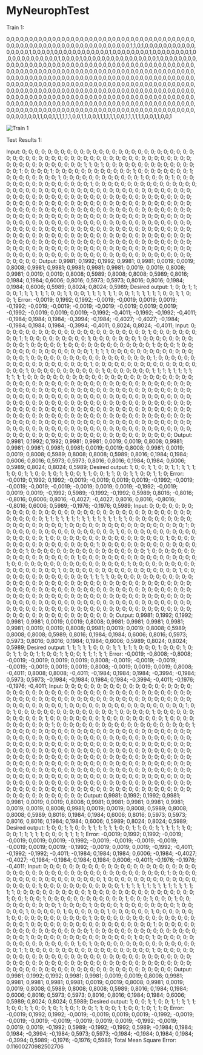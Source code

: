 # MyNeurophTest

Train 1:

0,0,0,0,0,0,0,0,0,0,0,0,0,0,0,0,0,0,0,0,0,0,0,0,0,0,0,0,0,0,0,0,0,0,0,0,0,0,0,0,0,0,0,0,0,0,0,0,0,0,0,0,0,0,0,0,0,0,0,0,0,0,0,0,0,0,0,0,1,1,0,1,0,0,0,0,0,0,0,0,0,0,0,0,0,0,0,0,1,0,0,0,0,1,0,0,0,0,0,0,0,0,0,0,0,0,1,0,0,0,0,0,0,0,0,1,0,0,0,0,0,0,0,0,1,0,0,0,0,0,0,0,0,0,0,0,0,1,0,0,0,0,1,0,0,0,0,0,0,0,0,0,0,0,0,0,0,0,0,1,0,0,0,0,0,0,0,0,0,0,0,0,0,0,0,0,0,0,0,0,0,0,0,0,0,0,0,0,0,0,0,0,0,0,0,0,0,0,0,0,0,0,0,0,0,0,0,0,0,0,0,0,0,0,0,0,0,0,0,0,0,0,0,0,0,0,0,0,0,0,0,0,0,0,0,0,0,0,0,0,0,0,0,0,0,0,0,0,0,0,0,0,0,0,0,0,0,0,0,0,0,0,0,0,0,0,0,0,0,0,0,0,0,0,0,0,0,0,0,0,0,0,0,0,0,0,0,0,0,0,0,0,0,0,0,0,0,0,0,0,0,0,0,0,0,0,0,0,0,0,0,0,0,0,0,0,0,0,0,0,0,0,0,0,0,0,0,0,0,0,0,0,0,0,0,0,0,0,0,0,0,0,0,0,0,0,0,0,0,0,0,0,0,0,0,0,0,0,0,0,0,0,0,0,0,0,0,0,0,0,0,0,0,0,0,0,0,0,0,0,0,0,0,0,0,0,0,0,0,0,0,0,0,0,0,0,0,0,0,0,0,0,0,0,0,0,0,0,0,0,0,0,0,0,0,0,0,0,0,0,0,0,0,0,0,0,0,0,0,0,0,0,0,0,0,0,0,0,0,0,0,0,0,0,0,0,0,0,0,0,0,0,0,0,0,0,0,0,0,0,0,0,0,0,0,0,0,0,0,0,0,0,0,0,0,0,0,0,0,0,0,0,0,0,0,0,0,0,0,0,0,0,0,0,0,0,0,0,0,0,1,0,0,1,1,0,0,1,1,1,1,1,1,0,0,1,1,0,0,1,1,1,1,1,1,0,0,1,1,1,1,1,1,0,0,1,1,0,0,1

![Train 1](MyNeurophTest/Images/train11.png)

Test Results 1:

Input: 0; 0; 0; 0; 0; 0; 0; 0; 0; 0; 0; 0; 0; 0; 0; 0; 0; 0; 0; 0; 0; 0; 0; 0; 0; 0; 0; 0; 0; 0; 0; 0; 0; 0; 0; 0; 0; 0; 0; 0; 0; 0; 0; 0; 0; 0; 0; 0; 0; 0; 0; 0; 0; 0; 0; 0; 0; 0; 0; 0; 0; 0; 0; 0; 0; 0; 0; 0; 1; 1; 0; 1; 0; 0; 0; 0; 0; 0; 0; 0; 0; 0; 0; 0; 0; 0; 0; 0; 1; 0; 0; 0; 0; 1; 0; 0; 0; 0; 0; 0; 0; 0; 0; 0; 0; 0; 1; 0; 0; 0; 0; 0; 0; 0; 0; 1; 0; 0; 0; 0; 0; 0; 0; 0; 1; 0; 0; 0; 0; 0; 0; 0; 0; 0; 0; 0; 0; 1; 0; 0; 0; 0; 1; 0; 0; 0; 0; 0; 0; 0; 0; 0; 0; 0; 0; 0; 0; 0; 0; 1; 0; 0; 0; 0; 0; 0; 0; 0; 0; 0; 0; 0; 0; 0; 0; 0; 0; 0; 0; 0; 0; 0; 0; 0; 0; 0; 0; 0; 0; 0; 0; 0; 0; 0; 0; 0; 0; 0; 0; 0; 0; 0; 0; 0; 0; 0; 0; 0; 0; 0; 0; 0; 0; 0; 0; 0; 0; 0; 0; 0; 0; 0; 0; 0; 0; 0; 0; 0; 0; 0; 0; 0; 0; 0; 0; 0; 0; 0; 0; 0; 0; 0; 0; 0; 0; 0; 0; 0; 0; 0; 0; 0; 0; 0; 0; 0; 0; 0; 0; 0; 0; 0; 0; 0; 0; 0; 0; 0; 0; 0; 0; 0; 0; 0; 0; 0; 0; 0; 0; 0; 0; 0; 0; 0; 0; 0; 0; 0; 0; 0; 0; 0; 0; 0; 0; 0; 0; 0; 0; 0; 0; 0; 0; 0; 0; 0; 0; 0; 0; 0; 0; 0; 0; 0; 0; 0; 0; 0; 0; 0; 0; 0; 0; 0; 0; 0; 0; 0; 0; 0; 0; 0; 0; 0; 0; 0; 0; 0; 0; 0; 0; 0; 0; 0; 0; 0; 0; 0; 0; 0; 0; 0; 0; 0; 0; 0; 0; 0; 0; 0; 0; 0; 0; 0; 0; 0; 0; 0; 0; 0; 0; 0; 0; 0; 0; 0; 0; 0; 0; 0; 0; 0; 0; 0; 0; 0; 0; 0; 0; 0; 0; 0; 0; 0; 0; 0; 0; 0; 0; 0; 0; 0; 0; 0; 0; 0; 0; 0; 0; 0; 0; 0; 0; 0; 0; 0; 0; 0; 0; 0; 0; 0; 0; 0; 0; 0; 0; 0; 0; 0; 0; 0; 0; 0; 0; 0; 0; 0; 0; 0; 0; 0; 0; 0; 0; 0; 0; 0; 0; 0; 0; 0; 0; 0; 0; 0; 0; 0; 0; 0; 0; 0; 0; 0; 0; 0; 0; 0; 0; 0; 0; 0; 0; 0; 0; 0; 0; 0; 0; 0; 0; 0; 0; 0; 0; 0; 0; 0; 0; 0; 0; 0; 0; 0; 0; 0; 0; 0; 0; 0;  Output: 0,9981; 0,1992; 0,1992; 0,9981; 0,9981; 0,0019; 0,0019; 0,8008; 0,9981; 0,9981; 0,9981; 0,9981; 0,9981; 0,0019; 0,0019; 0,8008; 0,9981; 0,0019; 0,0019; 0,8008; 0,5989; 0,8008; 0,8008; 0,5989; 0,8016; 0,1984; 0,1984; 0,6006; 0,8016; 0,5973; 0,5973; 0,8016; 0,8016; 0,1984; 0,1984; 0,6006; 0,5989; 0,8024; 0,8024; 0,5989; Desired output: 1; 0; 0; 1; 1; 0; 0; 1; 1; 1; 1; 1; 1; 0; 0; 1; 1; 0; 0; 1; 1; 1; 1; 1; 1; 0; 0; 1; 1; 1; 1; 1; 1; 0; 0; 1; 1; 0; 0; 1;  Error: -0,0019; 0,1992; 0,1992; -0,0019; -0,0019; 0,0019; 0,0019; -0,1992; -0,0019; -0,0019; -0,0019; -0,0019; -0,0019; 0,0019; 0,0019; -0,1992; -0,0019; 0,0019; 0,0019; -0,1992; -0,4011; -0,1992; -0,1992; -0,4011; -0,1984; 0,1984; 0,1984; -0,3994; -0,1984; -0,4027; -0,4027; -0,1984; -0,1984; 0,1984; 0,1984; -0,3994; -0,4011; 0,8024; 0,8024; -0,4011; 
Input: 0; 0; 0; 0; 0; 0; 0; 0; 0; 0; 0; 0; 0; 0; 0; 0; 0; 0; 0; 0; 0; 0; 0; 1; 0; 0; 0; 0; 0; 0; 0; 0; 0; 1; 1; 0; 0; 0; 0; 0; 0; 0; 0; 0; 1; 0; 0; 0; 0; 0; 0; 0; 1; 0; 0; 0; 0; 0; 0; 0; 0; 0; 0; 0; 1; 0; 0; 0; 0; 0; 1; 0; 0; 0; 0; 0; 0; 0; 0; 0; 0; 0; 0; 0; 1; 0; 0; 0; 1; 0; 0; 0; 0; 0; 0; 0; 0; 0; 0; 0; 0; 0; 0; 0; 1; 1; 1; 1; 0; 0; 0; 0; 0; 0; 0; 0; 0; 0; 0; 0; 0; 0; 0; 0; 1; 0; 0; 0; 0; 0; 0; 0; 0; 0; 0; 0; 0; 0; 0; 0; 0; 0; 0; 0; 1; 0; 0; 0; 0; 0; 0; 0; 0; 0; 0; 0; 0; 0; 0; 0; 0; 0; 0; 0; 1; 0; 0; 0; 0; 0; 0; 0; 0; 0; 0; 0; 0; 0; 0; 0; 0; 0; 0; 0; 1; 0; 0; 0; 0; 0; 0; 0; 0; 0; 0; 0; 1; 0; 0; 0; 0; 0; 0; 0; 1; 1; 1; 1; 1; 1; 1; 1; 1; 1; 1; 1; 0; 0; 0; 0; 0; 0; 0; 0; 0; 0; 0; 0; 0; 0; 0; 0; 0; 0; 0; 0; 0; 0; 0; 0; 0; 0; 0; 0; 0; 0; 0; 0; 0; 0; 0; 0; 0; 0; 0; 0; 0; 0; 0; 0; 0; 0; 0; 0; 0; 0; 0; 0; 0; 0; 0; 0; 0; 0; 0; 0; 0; 0; 0; 0; 0; 0; 0; 0; 0; 0; 0; 0; 0; 0; 0; 0; 0; 0; 0; 0; 0; 0; 0; 0; 0; 0; 0; 0; 0; 0; 0; 0; 0; 0; 0; 0; 0; 0; 0; 0; 0; 0; 0; 0; 0; 0; 0; 0; 0; 0; 0; 0; 0; 0; 0; 0; 0; 0; 0; 0; 0; 0; 0; 0; 0; 0; 0; 0; 0; 0; 0; 0; 0; 0; 0; 0; 0; 0; 0; 0; 0; 0; 0; 0; 0; 0; 0; 0; 0; 0; 0; 0; 0; 0; 0; 0; 0; 0; 0; 0; 0; 0; 0; 0; 0; 0; 0; 0; 0; 0; 0; 0; 0; 0; 0; 0; 0; 0; 0; 0; 0; 0; 0; 0; 0; 0; 0; 0; 0; 0; 0; 0; 0; 0; 0; 0; 0; 0; 0; 0; 0; 0; 0; 0; 0; 0; 0; 0; 0; 0; 0; 0; 0; 0; 0; 0; 0; 0; 0; 0; 0; 0; 0; 0; 0; 0; 0; 0; 0; 0; 0; 0; 0; 0; 0; 0; 0; 0; 0; 0; 0; 0; 0; 0; 0; 0; 0; 0; 0; 0; 0; 0; 0; 0; 0; 0; 0; 0; 0; 0; 0; 0; 0; 0; 0; 0; 0; 0; 0; 0; 0; 0; 0; 0; 0; 0; 0; 0; 0; 0; 0; 0; 0; 0;  Output: 0,9981; 0,1992; 0,1992; 0,9981; 0,9981; 0,0019; 0,0019; 0,8008; 0,9981; 0,9981; 0,9981; 0,9981; 0,9981; 0,0019; 0,0019; 0,8008; 0,9981; 0,0019; 0,0019; 0,8008; 0,5989; 0,8008; 0,8008; 0,5989; 0,8016; 0,1984; 0,1984; 0,6006; 0,8016; 0,5973; 0,5973; 0,8016; 0,8016; 0,1984; 0,1984; 0,6006; 0,5989; 0,8024; 0,8024; 0,5989; Desired output: 1; 0; 0; 1; 1; 0; 0; 1; 1; 1; 1; 1; 1; 0; 0; 1; 1; 0; 0; 1; 0; 1; 1; 0; 0; 1; 1; 0; 0; 1; 1; 0; 0; 1; 1; 0; 0; 1; 1; 0;  Error: -0,0019; 0,1992; 0,1992; -0,0019; -0,0019; 0,0019; 0,0019; -0,1992; -0,0019; -0,0019; -0,0019; -0,0019; -0,0019; 0,0019; 0,0019; -0,1992; -0,0019; 0,0019; 0,0019; -0,1992; 0,5989; -0,1992; -0,1992; 0,5989; 0,8016; -0,8016; -0,8016; 0,6006; 0,8016; -0,4027; -0,4027; 0,8016; 0,8016; -0,8016; -0,8016; 0,6006; 0,5989; -0,1976; -0,1976; 0,5989; 
Input: 0; 0; 0; 0; 0; 0; 0; 0; 0; 0; 0; 0; 0; 0; 0; 0; 0; 0; 0; 0; 0; 0; 0; 0; 0; 0; 0; 0; 0; 0; 0; 0; 0; 0; 0; 0; 0; 0; 0; 0; 0; 0; 1; 1; 1; 1; 1; 1; 1; 1; 1; 1; 1; 1; 1; 1; 1; 1; 0; 0; 0; 0; 0; 0; 0; 0; 0; 0; 0; 0; 0; 0; 0; 0; 0; 0; 0; 1; 0; 0; 0; 0; 0; 0; 0; 0; 0; 0; 0; 0; 0; 0; 0; 0; 0; 0; 1; 0; 0; 0; 0; 0; 0; 0; 0; 0; 0; 0; 0; 0; 0; 0; 0; 0; 0; 1; 0; 0; 0; 0; 0; 0; 0; 0; 0; 0; 0; 0; 0; 0; 0; 0; 0; 0; 1; 0; 0; 0; 0; 0; 0; 0; 0; 0; 0; 0; 0; 0; 0; 0; 0; 0; 0; 1; 0; 0; 0; 0; 0; 0; 0; 0; 0; 0; 0; 0; 0; 0; 0; 0; 0; 0; 1; 0; 0; 0; 0; 0; 0; 0; 0; 0; 0; 0; 0; 0; 0; 0; 0; 0; 0; 1; 0; 0; 0; 0; 0; 0; 0; 0; 0; 0; 0; 0; 0; 0; 0; 0; 0; 0; 1; 0; 0; 0; 0; 0; 0; 0; 0; 0; 0; 0; 0; 0; 0; 0; 0; 0; 0; 1; 0; 0; 0; 0; 0; 0; 0; 0; 0; 0; 0; 0; 0; 0; 0; 0; 0; 0; 1; 0; 0; 0; 0; 0; 0; 0; 0; 0; 0; 0; 0; 0; 0; 0; 0; 0; 0; 1; 0; 0; 0; 0; 0; 0; 0; 0; 0; 0; 0; 0; 0; 0; 0; 0; 0; 0; 1; 0; 0; 0; 0; 0; 0; 0; 0; 0; 0; 0; 0; 0; 0; 0; 0; 0; 0; 1; 0; 0; 0; 0; 0; 0; 0; 0; 0; 0; 0; 0; 0; 0; 0; 1; 1; 1; 1; 0; 0; 0; 0; 0; 0; 0; 0; 0; 0; 0; 0; 0; 0; 0; 0; 0; 0; 0; 0; 0; 0; 0; 0; 0; 0; 0; 0; 0; 0; 0; 0; 0; 0; 0; 0; 0; 0; 0; 0; 0; 0; 0; 0; 0; 0; 0; 0; 0; 0; 0; 0; 0; 0; 0; 0; 0; 0; 0; 0; 0; 0; 0; 0; 0; 0; 0; 0; 0; 0; 0; 0; 0; 0; 0; 0; 0; 0; 0; 0; 0; 0; 0; 0; 0; 0; 0; 0; 0; 0; 0; 0; 0; 0; 0; 0; 0; 0; 0; 0; 0; 0; 0; 0; 0; 0; 0; 0; 0; 0; 0; 0; 0; 0; 0; 0; 0; 0; 0; 0; 0; 0; 0; 0; 0; 0; 0; 0; 0; 0; 0; 0; 0; 0; 0; 0; 0; 0; 0; 0; 0; 0; 0; 0; 0; 0; 0; 0; 0; 0; 0; 0; 0; 0; 0; 0; 0; 0; 0; 0; 0; 0; 0; 0; 0; 0; 0; 0; 0; 0; 0; 0; 0; 0; 0;  Output: 0,9981; 0,1992; 0,1992; 0,9981; 0,9981; 0,0019; 0,0019; 0,8008; 0,9981; 0,9981; 0,9981; 0,9981; 0,9981; 0,0019; 0,0019; 0,8008; 0,9981; 0,0019; 0,0019; 0,8008; 0,5989; 0,8008; 0,8008; 0,5989; 0,8016; 0,1984; 0,1984; 0,6006; 0,8016; 0,5973; 0,5973; 0,8016; 0,8016; 0,1984; 0,1984; 0,6006; 0,5989; 0,8024; 0,8024; 0,5989; Desired output: 1; 1; 1; 1; 1; 0; 0; 0; 1; 1; 1; 1; 1; 0; 0; 0; 1; 0; 0; 0; 1; 0; 0; 1; 1; 0; 0; 1; 1; 0; 0; 1; 1; 0; 0; 1; 1; 1; 1; 1;  Error: -0,0019; -0,8008; -0,8008; -0,0019; -0,0019; 0,0019; 0,0019; 0,8008; -0,0019; -0,0019; -0,0019; -0,0019; -0,0019; 0,0019; 0,0019; 0,8008; -0,0019; 0,0019; 0,0019; 0,8008; -0,4011; 0,8008; 0,8008; -0,4011; -0,1984; 0,1984; 0,1984; -0,3994; -0,1984; 0,5973; 0,5973; -0,1984; -0,1984; 0,1984; 0,1984; -0,3994; -0,4011; -0,1976; -0,1976; -0,4011; 
Input: 0; 0; 0; 0; 0; 0; 0; 0; 0; 0; 0; 0; 0; 0; 0; 0; 0; 0; 0; 0; 0; 0; 0; 0; 0; 0; 0; 0; 0; 0; 0; 0; 0; 0; 0; 0; 0; 0; 0; 0; 0; 0; 0; 0; 0; 0; 0; 0; 0; 0; 0; 0; 0; 0; 0; 0; 0; 0; 0; 0; 0; 0; 0; 0; 0; 0; 0; 0; 0; 0; 0; 0; 0; 0; 0; 0; 0; 0; 0; 0; 0; 0; 0; 0; 0; 0; 0; 1; 0; 0; 0; 0; 0; 0; 0; 0; 0; 0; 0; 0; 0; 0; 0; 0; 0; 0; 1; 0; 0; 1; 0; 0; 0; 0; 0; 0; 0; 0; 0; 0; 0; 0; 0; 0; 0; 1; 0; 0; 0; 0; 0; 1; 0; 0; 0; 0; 0; 0; 0; 0; 0; 0; 0; 0; 1; 0; 0; 0; 0; 0; 0; 0; 0; 1; 0; 0; 0; 0; 0; 0; 0; 0; 0; 1; 0; 0; 0; 0; 0; 0; 0; 0; 0; 0; 0; 1; 0; 0; 0; 0; 0; 0; 0; 0; 0; 0; 0; 0; 0; 0; 0; 0; 0; 0; 0; 0; 0; 1; 0; 0; 0; 0; 0; 0; 0; 0; 0; 0; 0; 0; 0; 0; 0; 0; 0; 0; 0; 0; 0; 0; 0; 0; 0; 0; 0; 0; 0; 0; 0; 0; 0; 0; 0; 0; 0; 0; 0; 0; 0; 0; 0; 0; 0; 0; 0; 0; 0; 0; 0; 0; 0; 0; 0; 0; 0; 0; 0; 0; 0; 0; 0; 0; 0; 0; 0; 0; 0; 0; 0; 0; 0; 0; 0; 0; 0; 0; 0; 0; 0; 0; 0; 0; 0; 0; 0; 0; 0; 0; 0; 0; 0; 0; 0; 0; 0; 0; 0; 0; 0; 0; 0; 0; 0; 0; 0; 0; 0; 0; 0; 0; 0; 0; 0; 0; 0; 0; 0; 0; 0; 0; 0; 0; 0; 0; 0; 0; 0; 0; 0; 0; 0; 0; 0; 0; 0; 0; 0; 0; 0; 0; 0; 0; 0; 0; 0; 0; 0; 0; 0; 0; 0; 0; 0; 0; 0; 0; 0; 0; 0; 0; 0; 0; 0; 0; 0; 0; 0; 0; 0; 0; 0; 0; 0; 0; 0; 0; 0; 0; 0; 0; 0; 0; 0; 0; 0; 0; 0; 0; 0; 0; 0; 0; 0; 0; 0; 0; 0; 0; 0; 0; 0; 0; 0; 0; 0; 0; 0; 0; 0; 0; 0; 0; 0; 0; 0; 0; 0; 0; 0; 0; 0; 0; 0; 0; 0; 0; 0; 0; 0; 0; 0; 0; 0; 0; 0; 0; 0; 0; 0; 0; 0; 0; 0; 0; 0; 0; 0; 0; 0; 0; 0; 0; 0; 0; 0; 0; 0; 0; 0; 0; 0; 0; 0; 0; 0; 0; 0; 0; 0; 0; 0; 0; 0; 0; 0; 0; 0; 0; 0; 0; 0; 0; 0; 0; 0; 0; 0; 0; 0; 0; 0; 0; 0; 0; 0; 0; 0; 0; 0; 0;  Output: 0,9981; 0,1992; 0,1992; 0,9981; 0,9981; 0,0019; 0,0019; 0,8008; 0,9981; 0,9981; 0,9981; 0,9981; 0,9981; 0,0019; 0,0019; 0,8008; 0,9981; 0,0019; 0,0019; 0,8008; 0,5989; 0,8008; 0,8008; 0,5989; 0,8016; 0,1984; 0,1984; 0,6006; 0,8016; 0,5973; 0,5973; 0,8016; 0,8016; 0,1984; 0,1984; 0,6006; 0,5989; 0,8024; 0,8024; 0,5989; Desired output: 1; 0; 0; 1; 1; 0; 0; 1; 1; 1; 1; 1; 1; 0; 0; 1; 1; 0; 0; 1; 1; 1; 1; 1; 1; 0; 0; 0; 1; 1; 1; 1; 1; 0; 0; 0; 1; 1; 1; 1;  Error: -0,0019; 0,1992; 0,1992; -0,0019; -0,0019; 0,0019; 0,0019; -0,1992; -0,0019; -0,0019; -0,0019; -0,0019; -0,0019; 0,0019; 0,0019; -0,1992; -0,0019; 0,0019; 0,0019; -0,1992; -0,4011; -0,1992; -0,1992; -0,4011; -0,1984; 0,1984; 0,1984; 0,6006; -0,1984; -0,4027; -0,4027; -0,1984; -0,1984; 0,1984; 0,1984; 0,6006; -0,4011; -0,1976; -0,1976; -0,4011; 
Input: 0; 0; 0; 0; 0; 0; 0; 0; 0; 0; 0; 0; 0; 0; 0; 0; 0; 0; 0; 0; 0; 0; 0; 0; 0; 0; 0; 0; 0; 0; 0; 0; 0; 0; 0; 0; 0; 0; 0; 0; 0; 0; 0; 0; 0; 0; 0; 0; 0; 1; 0; 0; 0; 0; 0; 0; 0; 0; 0; 0; 0; 0; 0; 0; 0; 0; 0; 0; 0; 1; 0; 0; 0; 0; 0; 0; 0; 0; 0; 0; 0; 0; 0; 0; 0; 0; 0; 0; 0; 1; 0; 0; 0; 0; 0; 0; 0; 0; 0; 0; 0; 0; 1; 1; 1; 1; 1; 1; 1; 1; 1; 1; 1; 1; 1; 1; 1; 1; 0; 0; 0; 0; 0; 0; 0; 0; 0; 0; 0; 1; 0; 0; 0; 0; 0; 0; 0; 0; 0; 0; 0; 0; 0; 0; 0; 0; 1; 0; 0; 1; 0; 0; 1; 0; 0; 0; 0; 0; 0; 0; 0; 0; 0; 0; 0; 1; 0; 0; 0; 1; 0; 0; 0; 1; 0; 0; 0; 0; 0; 0; 0; 0; 0; 0; 1; 0; 0; 0; 0; 1; 0; 0; 0; 0; 1; 0; 0; 0; 0; 0; 0; 0; 0; 1; 0; 0; 0; 0; 0; 1; 0; 0; 0; 0; 0; 1; 0; 0; 0; 0; 0; 0; 1; 0; 0; 0; 0; 0; 0; 1; 0; 0; 0; 0; 0; 0; 1; 0; 0; 0; 0; 0; 0; 0; 0; 0; 0; 0; 0; 1; 0; 0; 0; 0; 0; 0; 0; 0; 0; 0; 0; 0; 0; 0; 0; 0; 0; 0; 0; 1; 0; 0; 0; 0; 0; 0; 0; 0; 0; 0; 0; 0; 0; 0; 0; 0; 0; 0; 0; 1; 0; 0; 0; 0; 0; 0; 0; 0; 0; 0; 0; 0; 0; 0; 0; 0; 0; 0; 0; 1; 0; 0; 0; 0; 0; 0; 0; 0; 0; 0; 0; 0; 0; 0; 0; 0; 0; 0; 0; 1; 0; 0; 0; 0; 0; 0; 0; 0; 0; 0; 0; 0; 0; 0; 0; 0; 1; 0; 0; 1; 0; 0; 0; 0; 0; 0; 0; 0; 0; 0; 0; 0; 0; 0; 0; 0; 0; 1; 0; 1; 0; 0; 0; 0; 0; 0; 0; 0; 0; 0; 0; 0; 0; 0; 0; 0; 0; 0; 1; 1; 0; 0; 0; 0; 0; 0; 0; 0; 0; 0; 0; 0; 0; 0; 0; 0; 0; 0; 0; 1; 0; 0; 0; 0; 0; 0; 0; 0; 0; 0; 0; 0; 0; 0; 0; 0; 0; 0; 0; 0; 0; 0; 0; 0; 0; 0; 0; 0; 0; 0; 0; 0; 0; 0; 0; 0; 0; 0; 0; 0; 0; 0; 0; 0; 0; 0; 0; 0; 0; 0; 0; 0; 0; 0; 0; 0; 0; 0; 0; 0; 0; 0; 0; 0; 0; 0; 0; 0; 0; 0; 0; 0; 0; 0; 0; 0; 0; 0; 0; 0; 0; 0; 0; 0; 0; 0; 0; 0; 0; 0;  Output: 0,9981; 0,1992; 0,1992; 0,9981; 0,9981; 0,0019; 0,0019; 0,8008; 0,9981; 0,9981; 0,9981; 0,9981; 0,9981; 0,0019; 0,0019; 0,8008; 0,9981; 0,0019; 0,0019; 0,8008; 0,5989; 0,8008; 0,8008; 0,5989; 0,8016; 0,1984; 0,1984; 0,6006; 0,8016; 0,5973; 0,5973; 0,8016; 0,8016; 0,1984; 0,1984; 0,6006; 0,5989; 0,8024; 0,8024; 0,5989; Desired output: 1; 0; 0; 1; 1; 0; 0; 1; 1; 1; 1; 1; 1; 0; 0; 1; 1; 0; 0; 1; 0; 1; 1; 0; 1; 0; 0; 1; 1; 0; 0; 1; 1; 0; 0; 1; 0; 1; 1; 0;  Error: -0,0019; 0,1992; 0,1992; -0,0019; -0,0019; 0,0019; 0,0019; -0,1992; -0,0019; -0,0019; -0,0019; -0,0019; -0,0019; 0,0019; 0,0019; -0,1992; -0,0019; 0,0019; 0,0019; -0,1992; 0,5989; -0,1992; -0,1992; 0,5989; -0,1984; 0,1984; 0,1984; -0,3994; -0,1984; 0,5973; 0,5973; -0,1984; -0,1984; 0,1984; 0,1984; -0,3994; 0,5989; -0,1976; -0,1976; 0,5989; 
Total Mean Square Error: 0.11600270982502706


